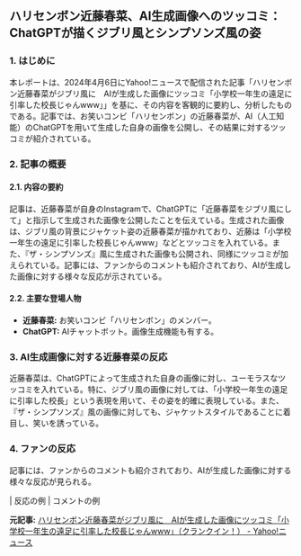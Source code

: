 ## ハリセンボン近藤春菜、AI生成画像へのツッコミ：ChatGPTが描くジブリ風とシンプソンズ風の姿

### 1. はじめに

本レポートは、2024年4月6日にYahoo!ニュースで配信された記事「ハリセンボン近藤春菜がジブリ風に　AIが生成した画像にツッコミ「小学校一年生の遠足に引率した校長じゃんwww」」を基に、その内容を客観的に要約し、分析したものである。記事では、お笑いコンビ「ハリセンボン」の近藤春菜が、AI（人工知能）のChatGPTを用いて生成した自身の画像を公開し、その結果に対するツッコミが紹介されている。

### 2. 記事の概要

#### 2.1. 内容の要約

記事は、近藤春菜が自身のInstagramで、ChatGPTに「近藤春菜をジブリ風にして」と指示して生成された画像を公開したことを伝えている。生成された画像は、ジブリ風の背景にジャケット姿の近藤春菜が描かれており、近藤は「小学校一年生の遠足に引率した校長じゃんwww」などとツッコミを入れている。また、『ザ・シンプソンズ』風に生成された画像も公開され、同様にツッコミが加えられている。記事には、ファンからのコメントも紹介されており、AIが生成した画像に対する様々な反応が示されている。

#### 2.2. 主要な登場人物

* **近藤春菜:** お笑いコンビ「ハリセンボン」のメンバー。
* **ChatGPT:** AIチャットボット。画像生成機能も有する。

### 3. AI生成画像に対する近藤春菜の反応

近藤春菜は、ChatGPTによって生成された自身の画像に対し、ユーモラスなツッコミを入れている。特に、ジブリ風の画像に対しては、「小学校一年生の遠足に引率した校長」という表現を用いて、その姿を的確に表現している。また、『ザ・シンプソンズ』風の画像に対しても、ジャケットスタイルであることに着目し、笑いを誘っている。

### 4. ファンの反応

記事には、ファンからのコメントも紹介されており、AIが生成した画像に対する様々な反応が見られる。

| 反応の例 | コメントの例 

**元記事:** [ハリセンボン近藤春菜がジブリ風に　AIが生成した画像にツッコミ「小学校一年生の遠足に引率した校長じゃんwww」（クランクイン！） - Yahoo!ニュース](https://news.yahoo.co.jp/articles/45213425491ad7f23119286306d1dd5d2f0fb85f)